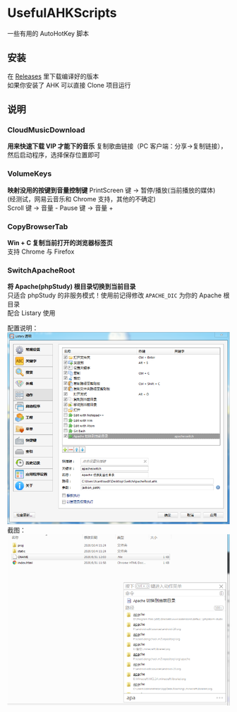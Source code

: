 # UsefulAHKScripts
一些有用的 AutoHotKey 脚本  

## 安装
在 [Releases](https://github.com/XcantloadX/UsefulAHKScripts/releases) 里下载编译好的版本  
如果你安装了 AHK 可以直接 Clone 项目运行  

## 说明

### CloudMusicDownload
**用来快速下载 VIP 才能下的音乐**
复制歌曲链接（PC 客户端：分享->复制链接），然后启动程序，选择保存位置即可  

### VolumeKeys
**映射没用的按键到音量控制键**
PrintScreen 键 -> 暂停/播放(当前播放的媒体)  
(经测试，网易云音乐和 Chrome 支持，其他的不确定)  
Scroll 键 -> 音量 -
Pause 键 -> 音量 +

### CopyBrowserTab
**Win + C 复制当前打开的浏览器标签页**  
支持 Chrome 与 Firefox

### SwitchApacheRoot
**将 Apache(phpStudy) 根目录切换到当前目录**  
只适合 phpStudy 的非服务模式！使用前记得修改 `APACHE_DIC` 为你的 Apache 根目录  
配合 Listary 使用  

配置说明：
![apacheswitch_2.png](./images/apacheswitch_2.png)
截图：
![apacheswitch_1.png](./images/apacheswitch_1.png)

